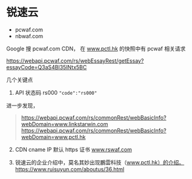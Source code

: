 # 锐速云
- pcwaf.com
- nbwaf.com

Google 搜 pcwaf.com CDN， 在 www.pctl.hk 的快照中有 pcwaf 相关请求

https://webapi.pcwaf.com/rs/webEssayRest/getEssay?essayCode=Q3aS4Bl35INtx5BC 

几个关键点
1. API 状态码 rs000 `"code":"rs000"`

进一步发现，

> https://webapi.pcwaf.com/rs/commonRest/webBasicInfo?webDomain=www.linkstarwin.com
> https://webapi.pcwaf.com/rs/commonRest/webBasicInfo?webDomain=www.pctl.hk

2. CDN cname IP 默认 https 证书 www.rswaf.com

3. 锐速云的企业介绍中，莫名其妙出现鵬雲科技（www.pctl.hk）的介绍。https://www.ruisuyun.com/aboutus/36.html

